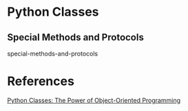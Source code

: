 # Python Classes


## Special Methods and Protocols
special-methods-and-protocols

# References
[Python Classes: The Power of Object-Oriented Programming](https://realpython.com/python-classes/)